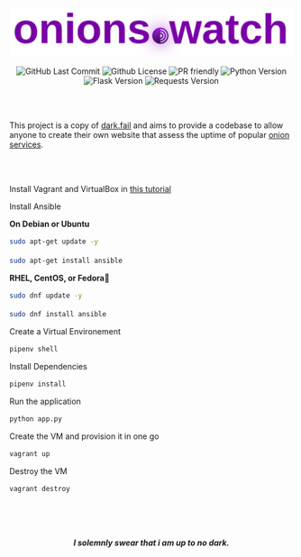 <p align="center">
 <img src="static/onions.svg">
</p>



<p align="center">
  <img alt="GitHub Last Commit" src="https://img.shields.io/github/last-commit/tuxicorn/onions.watch" />
  <img alt="Github License" src="https://img.shields.io/github/license/tuxicorn/onions.watch" />
 <img alt="PR friendly" src="https://img.shields.io/badge/PRs-welcome-brightgreen.svg?style=flat" />
 <img alt="Python Version" src="https://img.shields.io/github/pipenv/locked/python-version/tuxicorn/onions.watch" />
 <img alt="Flask Version" src="https://img.shields.io/github/pipenv/locked/dependency-version/tuxicorn/onions.watch/flask/master" />
 <img alt="Requests Version" src="https://img.shields.io/github/pipenv/locked/dependency-version/tuxicorn/onions.watch/requests/master" />
 
</p>
</br>


</br>

This project is a copy of [dark.fail](https://dark.fail) and aims to provide a codebase to allow anyone to create their own website that assess the uptime of popular [onion services](https://community.torproject.org/onion-services/).
</p>


</br>
</br>

Install Vagrant and VirtualBox in [this tutorial](https://www.bogotobogo.com/DevOps/Vagrant/Vagrant_VirtualBox.php)

Install Ansible

**On Debian or Ubuntu**

```sh 
sudo apt-get update -y

sudo apt-get install ansible
```

**RHEL, CentOS, or Fedora**

```sh 
sudo dnf update -y

sudo dnf install ansible
```

Create a Virtual Environement

```sh
pipenv shell
```
Install Dependencies

```sh
pipenv install
```
Run the application
  
```sh
python app.py
```

Create the VM and provision it in one go

```sh
vagrant up
```

Destroy the VM
```sh
vagrant destroy
```
</br>
</br>
</br>

<p align="center">
<b><i>I solemnly swear that i am up to no dark.</i></b>
  
</p>
